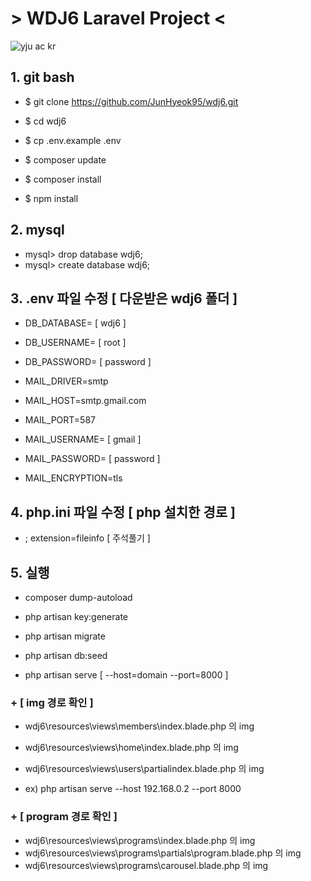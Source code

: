 # > WDJ6 Laravel Project <
![yju ac kr](https://user-images.githubusercontent.com/48374069/70375447-36bac580-1941-11ea-9cb3-1b2505947fa7.jpg)

## 1. git bash
- $ git clone https://github.com/JunHyeok95/wdj6.git
- $ cd wdj6
- $ cp .env.example .env

- $ composer update
- $ composer install
- $ npm install

## 2. mysql
- mysql> drop database wdj6;
- mysql> create database wdj6;

## 3. .env 파일 수정 [ 다운받은 wdj6 폴더 ]
- DB_DATABASE= [ wdj6 ]
- DB_USERNAME= [ root ]
- DB_PASSWORD= [ password ]

- MAIL_DRIVER=smtp
- MAIL_HOST=smtp.gmail.com
- MAIL_PORT=587
- MAIL_USERNAME= [ gmail ]
- MAIL_PASSWORD= [ password ]
- MAIL_ENCRYPTION=tls

## 4. php.ini 파일 수정 [ php 설치한 경로 ]
- ; extension=fileinfo [ 주석풀기 ]

## 5. 실행 
- composer dump-autoload

- php artisan key:generate
- php artisan migrate
- php artisan db:seed

- php artisan serve [ --host=domain --port=8000 ]




### + [ img 경로 확인 ]
- wdj6\resources\views\members\index.blade.php 의 img
- wdj6\resources\views\home\index.blade.php 의 img
- wdj6\resources\views\users\partialindex.blade.php 의 img

- ex) php artisan serve --host 192.168.0.2 --port 8000


### + [ program 경로 확인 ]
- wdj6\resources\views\programs\index.blade.php 의 img
- wdj6\resources\views\programs\partials\program.blade.php 의 img
- wdj6\resources\views\programs\carousel.blade.php 의 img